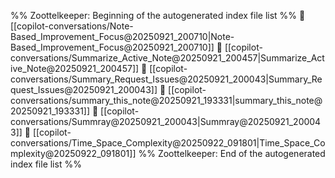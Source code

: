 %% Zoottelkeeper: Beginning of the autogenerated index file list  %%
📄 [[copilot-conversations/Note-Based_Improvement_Focus@20250921_200710|Note-Based_Improvement_Focus@20250921_200710]]
📄 [[copilot-conversations/Summarize_Active_Note@20250921_200457|Summarize_Active_Note@20250921_200457]]
📄 [[copilot-conversations/Summary_Request_Issues@20250921_200043|Summary_Request_Issues@20250921_200043]]
📄 [[copilot-conversations/summary_this_note@20250921_193331|summary_this_note@20250921_193331]]
📄 [[copilot-conversations/Summray@20250921_200043|Summray@20250921_200043]]
📄 [[copilot-conversations/Time_Space_Complexity@20250922_091801|Time_Space_Complexity@20250922_091801]]
%% Zoottelkeeper: End of the autogenerated index file list  %%
